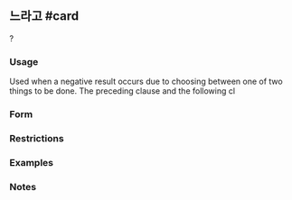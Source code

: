 ## 느라고 #card
?
### Usage
Used when a negative result occurs due to choosing between one of two things to be done. The preceding clause and the following cl
### Form
### Restrictions
### Examples
### Notes
